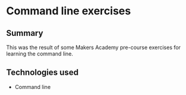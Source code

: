# Command line exercises

## Summary

This was the result of some Makers Academy pre-course exercises for learning the command line.

## Technologies used

- Command line
